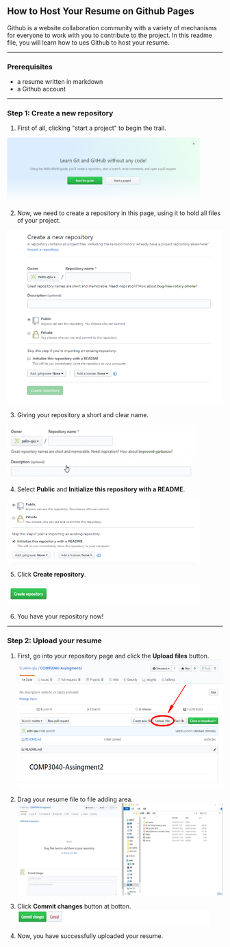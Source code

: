 ## How to Host Your Resume on Github Pages <br />
Github is a website collaboration community with a variety of mechanisms for everyone to work with you to contribute to the project. In this readme file, you will learn how to ues Github to host your resume. <br />
<hr>

### Prerequisites <br />
* a resume written in markdown <br />
* a Github account <br />

<hr>

### Step 1: Create a new repository <br />
1. First of all, clicking "start a project" to begin the trail. <br />
<img width="450" height="150" src="https://github.com/zelin-qiu/comp3040-assignment2/raw/master/img/startaproject.png"/>


2. Now, we need to create a repository in this page, using it to hold all files of your project. <br />
<img width="545" height="405" src="https://github.com/zelin-qiu/comp3040-assignment2/raw/master/img/createpage.png"/>

3. Giving your repository a short and clear name. <br />
<img width="440" height="125" src="https://github.com/zelin-qiu/comp3040-assignment2/raw/master/img/giphy.gif"/>

4. Select **Public** and **Initialize this repository with a README**. <br />
<img width="450" height="150" src="https://github.com/zelin-qiu/comp3040-assignment2/raw/master/img/public.png"/>

5. Click **Create repository**.
<img width="450" height="50" src="https://github.com/zelin-qiu/comp3040-assignment2/raw/master/img/confirm.png"/>

6. You have your repository now! <br />

<hr>

### Step 2:  Upload your resume <br />
1. First, go into your repository page and click the **Upload files** button. <br />
<img width="480" height="300" src="https://github.com/zelin-qiu/comp3040-assignment2/raw/master/img/upload%20file.png"/> <br />

2. Drag your resume file to file adding area. <br />
<img width="480" height="215" src="https://github.com/zelin-qiu/comp3040-assignment2/raw/master/img/giphy2.gif"/> <br />

3. Click **Commit changes** button at botton. <br />
<img width="450" height="35" src="https://github.com/zelin-qiu/comp3040-assignment2/raw/master/img/commit.png"/> <br />

4. Now, you have successfully uploaded your resume. <br />



